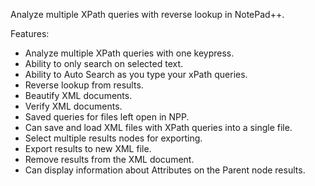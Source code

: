 Analyze multiple XPath queries with reverse lookup in NotePad++.

Features:
  * Analyze multiple XPath queries with one keypress.
  * Ability to only search on selected text.
  * Ability to Auto Search as you type your xPath queries.
  * Reverse lookup from results.
  * Beautify XML documents.
  * Verify XML documents.
  * Saved queries for files left open in NPP.
  * Can save and load XML files with XPath queries into a single file.
  * Select multiple results nodes for exporting.
  * Export results to new XML file.
  * Remove results from the XML document.
  * Can display information about Attributes on the Parent node results.

